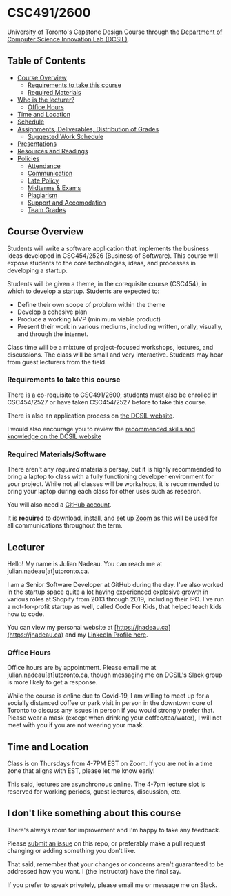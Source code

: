 # CSC491/2600

University of Toronto's Capstone Design Course through the [Department of Computer Science Innovation Lab (DCSIL)](https://www.dcsil.ca/student-courses).

## Table of Contents

- [Course Overview](#course-overview)
   - [Requirements to take this course](#requirements-to-take-this-course)
   - [Required Materials](#required-materialssoftware)
- [Who is the lecturer?](#lecturer)
   - [Office Hours](#office-hours)
- [Time and Location](#time-and-location)
- [Schedule](./other_pages/schedule.md)
- [Assignments, Deliverables, Distribution of Grades](./assignments)
   - [Suggested Work Schedule](./other_pages/suggested_work_schedule.md)
- [Presentations](./presentations)
- [Resources and Readings](./other_pages/resources_readings.md)
- [Policies](./policies)
   - [Attendance](./policies/attendance.md)
   - [Communication](./policies/communications.md)
   - [Late Policy](./policies/late_policy.md)
   - [Midterms & Exams](./policies/midterms_and_exams.md)
   - [Plagiarism](./policies/plagiarism.md)
   - [Support and Accomodation](./policies/support_accomodation.md)
   - [Team Grades](./policies/team_grades.md)


## Course Overview

Students will write a software application that implements the business ideas developed in
CSC454/2526 (Business of Software). This course will expose students to the core technologies, ideas, and processes in developing a startup.

Students will be given a theme, in the corequisite course (CSC454), in which to develop a startup. Students are expected to:
- Define their own scope of problem within the theme
- Develop a cohesive plan
- Produce a working MVP (minimum viable product)
- Present their work in various mediums, including written, orally, visually, and through the internet.

Class time will be a mixture of project-focused workshops, lectures, and discussions. The class will be small and very
interactive. Students may hear from guest lecturers from the field.

### Requirements to take this course

There is a co-requisite to CSC491/2600, students must also be enrolled in CSC454/2527 or have taken CSC454/2527 before to take this course.

There is also an application process on [the DCSIL website](https://www.dcsil.ca/student-courses).

I would also encourage you to review the [recommended skills and knowledge on the DCSIL website](https://dcsil.ca/csc491#recommended-skills-for-csc491)

### Required Materials/Software

There aren't any _required_ materials persay, but it is highly recommended to bring a laptop to class with a fully functioning developer environment for your project. While not all classes will be workshops, it is recommended to bring your laptop during each class for other uses such as research.

You will also need a [GitHub account](https://github.com/join).

It is **required** to download, install, and set up [Zoom](https://zoom.us/) as this will be used for all communications throughout the term.

## Lecturer

Hello! My name is Julian Nadeau. You can reach me at julian.nadeau[at]utoronto.ca.

I am a Senior Software Developer at GitHub during the day. I've also worked in the startup space quite a lot having experienced explosive growth in various roles at Shopify from 2013 through 2019, including their IPO.
I've run a not-for-profit startup as well, called Code For Kids, that helped teach kids how to code.

You can view my personal website at [https://jnadeau.ca](https://jnadeau.ca) and my [LinkedIn Profile here](https://www.linkedin.com/in/juliannadeau/).

### Office Hours

Office hours are by appointment. Please email me at julian.nadeau[at]utoronto.ca, though messaging me on DCSIL's Slack group is more likely to get a response.

While the course is online due to Covid-19, I am willing to meet up for a socially distanced coffee or park visit in person in the downtown core of Toronto to discuss any issues in person if you would strongly prefer that. Please wear a mask (except when drinking your coffee/tea/water), I will not meet with you if you are not wearing your mask. 

## Time and Location

Class is on Thursdays from 4-7PM EST on Zoom. If you are not in a time zone that aligns with EST, please let me know early!

This said, lectures are asynchronous online. The 4-7pm lecture slot is reserved for working periods, guest lectures, discussion, etc.

## I don't like something about this course

There's always room for improvement and I'm happy to take any feedback.

Please [submit an issue](https://github.com/dcsil/CSC491/issues/new) on this repo, or preferably make a pull request changing or adding something you don't like.

That said, remember that your changes or concerns aren't guaranteed to be addressed how you want. I (the instructor) have the final say.

If you prefer to speak privately, please email me or message me on Slack.
